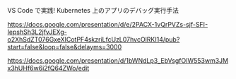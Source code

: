 VS Code で実践! Kubernetes 上のアプリのデバッグ実行手法

https://docs.google.com/presentation/d/e/2PACX-1vQrPVZs-sjf-SFI-IepshSh3L2jfvJEXg-o2XhSdZT076GxeXICotPF4skzriLfcUzL07hvcOlRKI14/pub?start=false&loop=false&delayms=3000

https://docs.google.com/presentation/d/1bWNdLp3_EbVsgfOIW553wm3JMx3hUHf6w6i2fQ64ZWo/edit
